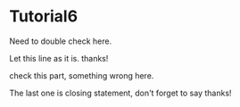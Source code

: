 # Tutorial6

Need to double check here.

Let this line as it is. thanks!

check this part, something wrong here.

The last one is closing statement, don't forget to say thanks!
